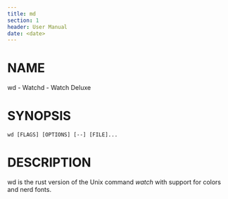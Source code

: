 ```yaml
---
title: md
section: 1
header: User Manual
date: <date>
---
```


# NAME

wd - Watchd - Watch  Deluxe

# SYNOPSIS

`wd [FLAGS] [OPTIONS] [--] [FILE]...`

# DESCRIPTION

wd is the rust version of the Unix command *watch* with support for colors and
nerd fonts.
